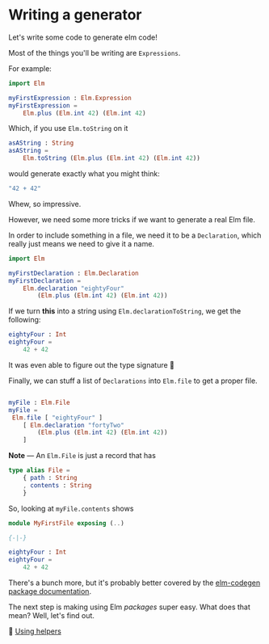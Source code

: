# Writing a generator

Let's write some code to generate elm code!

Most of the things you'll be writing are `Expressions`.

For example:

```elm
import Elm

myFirstExpression : Elm.Expression
myFirstExpression =
    Elm.plus (Elm.int 42) (Elm.int 42)
```

Which, if you use `Elm.toString` on it

```elm
asAString : String
asAString =
    Elm.toString (Elm.plus (Elm.int 42) (Elm.int 42))
```

would generate exactly what you might think:

```elm
"42 + 42"
```

Whew, so impressive.

However, we need some more tricks if we want to generate a real Elm file.

In order to include something in a file, we need it to be a `Declaration`, which really just means we need to give it a name.

```elm
import Elm

myFirstDeclaration : Elm.Declaration
myFirstDeclaration =
    Elm.declaration "eightyFour"
        (Elm.plus (Elm.int 42) (Elm.int 42))
```

If we turn **this** into a string using `Elm.declarationToString`, we get the following:

```elm
eightyFour : Int
eightyFour =
    42 + 42
```

It was even able to figure out the type signature 💪

Finally, we can stuff a list of `Declarations` into `Elm.file` to get a proper file.

```elm

myFile : Elm.File
myFile =
 Elm.file [ "eightyFour" ]
    [ Elm.declaration "fortyTwo"
        (Elm.plus (Elm.int 42) (Elm.int 42))
    ]
```

**Note** — An `Elm.File` is just a record that has

```elm
type alias File =
    { path : String
    , contents : String
    }
```

So, looking at `myFile.contents` shows

```elm
module MyFirstFile exposing (..)

{-|-}

eightyFour : Int
eightyFour =
    42 + 42
```

There's a bunch more, but it's probably better covered by the [elm-codegen package documentation](https://elm-doc-preview.netlify.app/?repo=mdgriffith/elm-codegen).

The next step is making using Elm _packages_ super easy. What does that mean? Well, let's find out.

💁 [Using helpers](https://github.com/mdgriffith/elm-codegen/tree/main/guide/UsingHelpers.md)
